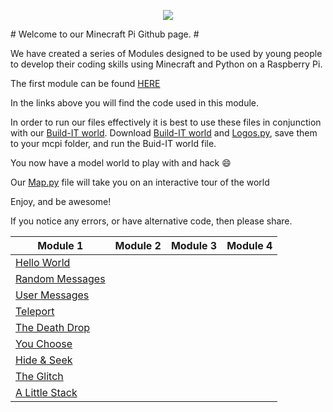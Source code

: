 <p align="center">
  <img src = http://2.bp.blogspot.com/-Ex4C_nNDViE/U72hTKFQQmI/AAAAAAAAAFA/XkBR_d8_gzE/s1600/minecraft_pi_logo.png align="middle">
</p>
# Welcome to our Minecraft Pi Github page. #

We have created a series of Modules designed to be used by young people to develop their coding skills using Minecraft and Python on a Raspberry Pi.

The first module can be found [HERE](https://docs.google.com/document/d/1dm-OIPIpIEhldNtLYyG_zQk2G3-rBpYdn35__dMofp4/edit?usp=sharing)

In the links above you will find the code used in this module.

In order to run our files effectively it is best to use these files in conjunction with our [Build-IT world](Build-IT_World.py). Download [Build-IT world](Build-IT_World.py) and [Logos.py](Logos.py), save them to your mcpi folder, and run the Buid-IT world file. 

You now have a model world to play with and hack :smile:

Our [Map.py](Map.py) file will take you on an interactive tour of the world

Enjoy, and be awesome!

If you notice any errors, or have alternative code, then please share.

| Module 1      | Module 2 | Module 3 | Module 4 |
|----------     |----------|----------|----------|
|[Hello World](Hack_01_Hello_World.py)    |          |          |          |
|[Random Messages](Hack_02_Random_Messages.py)|          |          |          |
|[User Messages](Hack_03_User_Messages.py)  |          |          |          |
|[Teleport](Hack_04_Teleport.py)       |          |          |          |
|[The Death Drop](Hack_05_The_Death_Drop.py) |          |          |          |
|[You Choose](Hack_06_You_Choose.py)     |          |          |          |
|[Hide & Seek](Hack_07_Simple_Hide_And_Seek.py)    |          |          |          |
|[The Glitch](Hack_08_The_Glitch.py)     |          |          |          |
|[A Little Stack](Hack_09_A_Little_Stack.py) |          |          |          |
